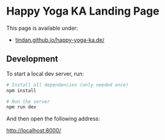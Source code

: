 # Happy Yoga KA Landing Page

This page is available under:

- [tindan.github.io/happy-yoga-ka.de/](https://tindan.github.io/happy-yoga-ka.de/)

## Development

To start a local dev server, run:

```bash
# Install all dependencies (only needed once)
npm install

# Run the server
npm run dev
```

And then open the following address:

[http://localhost:8000/](http://localhost:8000/)
